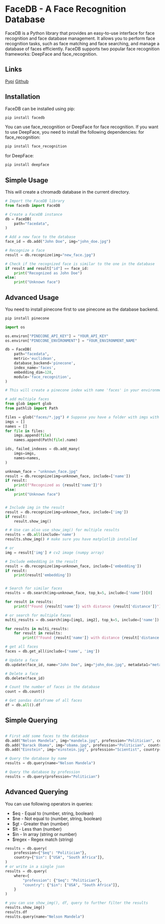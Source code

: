 # FaceDB - A Face Recognition Database

FaceDB is a Python library that provides an easy-to-use interface for face recognition and face database management. It allows you to perform face recognition tasks, such as face matching and face searching, and manage a database of faces efficiently. FaceDB supports two popular face recognition frameworks: DeepFace and face_recognition.

## Links
[Pypi](https://pypi.org/project/facedb/)
[Github](https://github.com/shhossain/facedb)

## Installation

FaceDB can be installed using pip:

```bash
pip install facedb
```

You can use face_recognition or DeepFace for face recognition. If you want to use DeepFace, you need to install the following dependencies:
for face_recognition:

```bash
pip install face_recognition
```

for DeepFace:

```bash
pip install deepface
```

## Simple Usage

This will create a chromadb database in the current directory.

```python
# Import the FaceDB library
from facedb import FaceDB

# Create a FaceDB instance
db = FaceDB(
    path="facedata",
)

# Add a new face to the database
face_id = db.add("John Doe", img="john_doe.jpg")

# Recognize a face
result = db.recognize(img="new_face.jpg")

# Check if the recognized face is similar to the one in the database
if result and result["id"] == face_id:
    print("Recognized as John Doe")
else:
    print("Unknown face")
```

## Advanced Usage

You need to install pinecone first to use pinecone as the database backend.

```bash
pip install pinecone
```

```python
import os

os.environ["PINECONE_API_KEY"] = "YOUR_API_KEY"
os.environ["PINECONE_ENVIRONMENT"] = "YOUR_ENVIRONMENT_NAME"

db = FaceDB(
    path="facedata",
    metric='euclidean',
    database_backend='pinecone',
    index_name='faces',
    embedding_dim=128,
    module='face_recognition',
)

# This will create a pinecone index with name 'faces' in your environment if it doesn't exist

# add multiple faces
from glob import glob
from pathlib import Path

files = glob("faces/*.jpg") # Suppose you have a folder with imgs with names as filenames
imgs = []
names = []
for file in files:
    imgs.append(file)
    names.append(Path(file).name)

ids, failed_indexes = db.add_many(
    imgs=imgs,
    names=names,
)

unknown_face = "unknown_face.jpg"
result = db.recognize(img=unknown_face, include=['name'])
if result:
    print(f"Recognized as {result['name']}")
else:
    print("Unknown face")


# Include img in the result
result = db.recognize(img=unknown_face, include=['img'])
if result:
    result.show_img()

# # Use can also use show_img() for multiple results
results = db.all(include='name')
results.show_img() # make sure you have matplotlib installed

# or
img = result['img'] # cv2 image (numpy array)

# Include embedding in the result
result = db.recognize(img=unknown_face, include=['embedding'])
if result:
    print(result['embedding'])


# Search for similar faces
results = db.search(img=unknown_face, top_k=5, include=['name'])[0]

for result in results:
    print(f"Found {result['name']} with distance {result['distance']}")

# or search for multiple faces
multi_results = db.search(img=[img1, img2], top_k=5, include=['name'])

for results in multi_results:
    for result in results:
        print(f"Found {result['name']} with distance {result['distance']}")

# get all faces
faces = db.get_all(include=['name', 'img']) 

# Update a face
db.update(face_id, name="John Doe", img="john_doe.jpg", metadata1="metadata1", metadata2="metadata2")

# Delete a face
db.delete(face_id)

# Count the number of faces in the database
count = db.count()

# Get pandas dataframe of all faces
df = db.all().df
```

## Simple Querying

```python

# First add some faces to the database
db.add("Nelson Mandela", img="mandela.jpg", profession="Politician", country="South Africa")
db.add("Barack Obama", img="obama.jpg", profession="Politician", country="USA")
db.add("Einstein", img="einstein.jpg", profession="Scientist", country="Germany")

# Query the database by name
results = db.query(name="Nelson Mandela")

# Query the database by profession
results = db.query(profession="Politician")
```

## Advanced Querying

You can use following operators in queries:

- $eq - Equal to (number, string, boolean)
- $ne - Not equal to (number, string, boolean)
- $gt - Greater than (number)
- $lt - Less than (number)
- $in - In array (string or number)
- $regex - Regex match (string)

```python
results = db.query(
    profession={"$eq": "Politician"},
    country={"$in": ["USA", "South Africa"]},
)
# or write in a single json
results = db.query(
    where={
        "profession": {"$eq": "Politician"},
        "country": {"$in": ["USA", "South Africa"]},
    }
)

# you can use show_img(), df, query to further filter the results
results.show_img()
results.df
results.query(name="Nelson Mandela")

```
